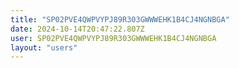 ```yaml
---
title: "SP02PVE4QWPVYPJ89R303GWWWEHK1B4CJ4NGNBGA"
date: 2024-10-14T20:47:22.807Z
user: SP02PVE4QWPVYPJ89R303GWWWEHK1B4CJ4NGNBGA
layout: "users"
---
```

    